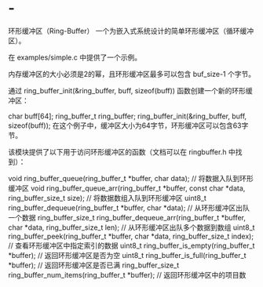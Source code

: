 # -

环形缓冲区（Ring-Buffer）
一个为嵌入式系统设计的简单环形缓冲区（循环缓冲区）。

在 examples/simple.c 中提供了一个示例。

内存缓冲区的大小必须是2的幂，且环形缓冲区最多可以包含 buf_size-1 个字节。

通过 ring_buffer_init(&ring_buffer, buff, sizeof(buff)) 函数创建一个新的环形缓冲区：

char buff[64];
ring_buffer_t ring_buffer;
ring_buffer_init(&ring_buffer, buff, sizeof(buff));
在这个例子中，缓冲区大小为64字节，环形缓冲区可以包含63字节。

该模块提供了以下用于访问环形缓冲区的函数（文档可以在 ringbuffer.h 中找到）：

void ring_buffer_queue(ring_buffer_t *buffer, char data); // 将数据入队到环形缓冲区
void ring_buffer_queue_arr(ring_buffer_t *buffer, const char *data, ring_buffer_size_t size); // 将数据数组入队到环形缓冲区
uint8_t ring_buffer_dequeue(ring_buffer_t *buffer, char *data); // 从环形缓冲区出队一个数据
ring_buffer_size_t ring_buffer_dequeue_arr(ring_buffer_t *buffer, char *data, ring_buffer_size_t len); // 从环形缓冲区出队多个数据到数组
uint8_t ring_buffer_peek(ring_buffer_t *buffer, char *data, ring_buffer_size_t index); // 查看环形缓冲区中指定索引的数据
uint8_t ring_buffer_is_empty(ring_buffer_t *buffer); // 返回环形缓冲区是否为空
uint8_t ring_buffer_is_full(ring_buffer_t *buffer); // 返回环形缓冲区是否已满
ring_buffer_size_t ring_buffer_num_items(ring_buffer_t *buffer); // 返回环形缓冲区中的项目数
